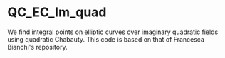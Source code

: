 # QC_EC_Im_quad
 We find integral points on elliptic curves over imaginary quadratic fields using quadratic Chabauty. This code is based on that of Francesca Bianchi's repository.
